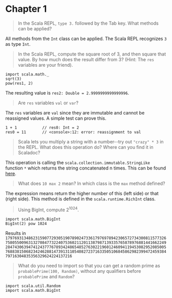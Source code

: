 # Chapter 1
> In the Scala REPL, `type 3.` followed by the Tab key. What methods can be applied?

All methods from the `Int` class can be applied. The Scala REPL recognizes `3` as type `Int`.

> In the Scala REPL, compute the square root of 3, and then square that value. By how much does the result differ from 3? (Hint: The `res` variables are your friend).

```
import scala.math._
sqrt(3)
pow(res1, 2)
```
The resulting value is `res2: Double = 2.9999999999999996`.

> Are `res` variables `val` or `var`?

The `res` variables are `val` since they are immutable and cannot be reassigned values. A simple test can prove this.

```
1 + 1			// res0: Int = 2
res0 = 11		// <console>:12: error: reassignment to val
```

> Scala lets you multiply a string with a number--try out `"crazy" * 3` in the REPL. What does this operation do? Where can you find it in Scaladoc?

This operation is calling the `scala.collection.immutable.StringLike` function `*` which returns the string concatenated n times. This can be found [here](http://www.scala-lang.org/api/2.11.5/index.html#scala.collection.immutable.StringLike).

> What does `10 max 2` mean? In which class is the `max` method defined?

The expression means return the higher number of this (left side) or that (right side). This method is defined in the `scala.runtime.RichInt` class.

> Using BigInt, compute 2<sup>1024</sup>.

```
import scala.math.BigInt
BigInt(2) pow 1024
```
Results in `179769313486231590772930519078902473361797697894230657273430081157732675805500963132708477322407536021120113879871393357658789768814416622492847430639474124377767893424865485276302219601246094119453082952085005768838150682342462881473913110540827237163350510684586298239947245938479716304835356329624224137216`

> What do you need to import so that you can get a random prime as `probablePrime(100, Random)`, without any qualifiers before `probablePrime` and `Random`?

```
import scala.util.Random
import scala.math.BigInt
```